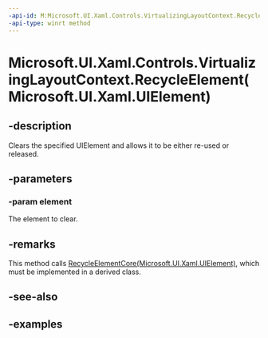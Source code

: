 ```yaml
---
-api-id: M:Microsoft.UI.Xaml.Controls.VirtualizingLayoutContext.RecycleElement(Microsoft.UI.Xaml.UIElement)
-api-type: winrt method
---
```


# Microsoft.UI.Xaml.Controls.VirtualizingLayoutContext.RecycleElement(Microsoft.UI.Xaml.UIElement)

<!--
public void RecycleElement (Microsoft.UI.Xaml.UIElement element);
-->

## -description

Clears the specified UIElement and allows it to be either re-used or released.

## -parameters

### -param element

The element to clear.

## -remarks

This method calls [RecycleElementCore(Microsoft.UI.Xaml.UIElement)](virtualizinglayoutcontext_recycleelementcore_1253021773.md), which must be implemented in a derived class.

## -see-also

## -examples
